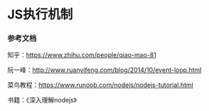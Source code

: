 # JS执行机制

### 参考文档

知乎：https://www.zhihu.com/people/qiao-mao-81

阮一峰：http://www.ruanyifeng.com/blog/2014/10/event-loop.html

菜鸟教程：https://www.runoob.com/nodejs/nodejs-tutorial.html

书籍：《深入理解nodejs》

